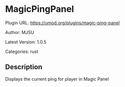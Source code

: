 # MagicPingPanel

Plugin URL: https://umod.org/plugins/magic-ping-panel

Author: MJSU

Latest Version: 1.0.5

Categories: rust

## Description

Displays the current ping for player in Magic Panel
